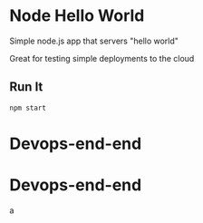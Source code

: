 # Node Hello World

Simple node.js app that servers "hello world"

Great for testing simple deployments to the cloud

## Run It

`npm start`
# Devops-end-end
# Devops-end-end
a